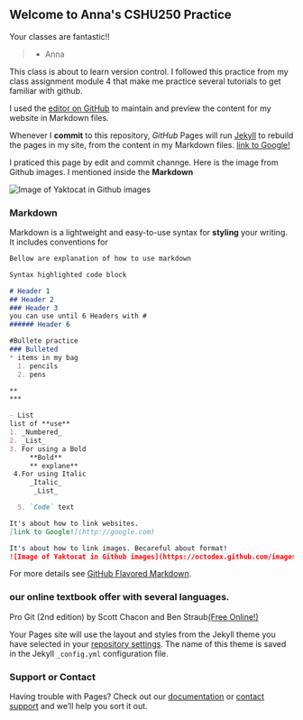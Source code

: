 ## Welcome to Anna's CSHU250 Practice  

Your classes are fantastic!!
> - Anna 

This class is about to learn version control. I followed this practice from my class assignment module 4 that make me practice several tutorials to get familiar with github.

I used the [editor on GitHub](https://github.com/stepandrew/stepandrew.github.io/edit/master/README.md) to maintain and preview the content for my website in Markdown files.

Whenever I **commit** to this repository, *GitHub* Pages will run [Jekyll](https://jekyllrb.com/) to rebuild the pages in my site, from the content in my Markdown files. [link to Google!](http://google.com)

I praticed this page by edit and commit channge.
Here is the image from Github images. I mentioned inside the **Markdown**

![Image of Yaktocat in Github images](https://octodex.github.com/images/yaktocat.png)


### Markdown ###

Markdown is a lightweight and easy-to-use syntax for **styling** your writing. It includes conventions for

```markdown
Bellow are explanation of how to use markdown

Syntax highlighted code block

# Header 1
## Header 2
### Header 3
you can use until 6 Headers with #
###### Header 6

#Bullete practice
### Bulleted
* items in my bag
  1. pencils
  2. pens

**
***

- List
list of **use**
1. _Numbered_
2. _List_
3. For using a Bold
     **Bold** 
     ** explane** 
 4.For using Italic
     _Italic_ 
      _List_

  5. `Code` text

It's about how to link websites.
[link to Google!](http://google.com)

It's about how to link images. Becareful about format!
![Image of Yaktocat in Github images](https://octodex.github.com/images/yaktocat.png)
```

For more details see [GitHub Flavored Markdown](https://guides.github.com/features/mastering-markdown/).

### our online textbook offer with several languages.
Pro Git (2nd edition) by Scott Chacon and Ben Straub[(Free Online!)](https://git-scm.com/book/en/v2) 


Your Pages site will use the layout and styles from the Jekyll theme you have selected in your [repository settings](https://github.com/stepandrew/stepandrew.github.io/settings). The name of this theme is saved in the Jekyll `_config.yml` configuration file.

### Support or Contact

Having trouble with Pages? Check out our [documentation](https://help.github.com/categories/github-pages-basics/) or [contact support](https://github.com/contact) and we’ll help you sort it out.
